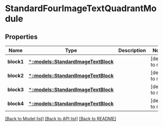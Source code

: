 # StandardFourImageTextQuadrantModule

## Properties
Name | Type | Description | Notes
------------ | ------------- | ------------- | -------------
**block1** | [***::models::StandardImageTextBlock**](StandardImageTextBlock.md) |  | [default to null]
**block2** | [***::models::StandardImageTextBlock**](StandardImageTextBlock.md) |  | [default to null]
**block3** | [***::models::StandardImageTextBlock**](StandardImageTextBlock.md) |  | [default to null]
**block4** | [***::models::StandardImageTextBlock**](StandardImageTextBlock.md) |  | [default to null]

[[Back to Model list]](../README.md#documentation-for-models) [[Back to API list]](../README.md#documentation-for-api-endpoints) [[Back to README]](../README.md)


